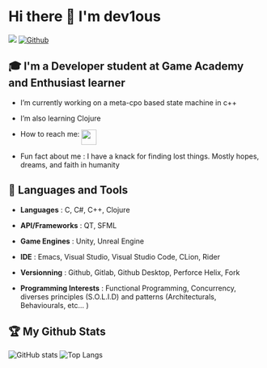 # Hi there 👋 I'm dev1ous

![](https://visitor-badge.laobi.icu/badge?page_id=dev1ous.dev1ous)
[![Github](https://img.shields.io/github/followers/dev1ous?label=Follow&style=social)](https://github.com/dev1ous)

## :mortar_board: I'm a Developer student at Game Academy and Enthusiast learner

- I’m currently working on a meta-cpo based state machine in c++ <p align="center">
- I’m also learning Clojure <p align="center">
- How to reach me: [<img align="top" width="30px" height="30px" src="https://github.com/serendatapy/serendatapy/raw/main/assets/icons8-linkedin-circled.gif" />](https://www.linkedin.com/in/grégoire-faltrauer-b50b82228) <p align="center">
- Fun fact about me : I have a knack for finding lost things. Mostly hopes, dreams, and faith in humanity

## :school_satchel: Languages and Tools
  
  - **Languages** : C, C#, C++, Clojure <p align="center">
  - **API/Frameworks** : QT, SFML <p align="center">
  - **Game Engines** : Unity, Unreal Engine <p align="center">
  - **IDE** : Emacs, Visual Studio, Visual Studio Code, CLion, Rider <p align="center">
  - **Versionning** : Github, Gitlab, Github Desktop, Perforce Helix, Fork <p align="center">
  - **Programming Interests** : Functional Programming, Concurrency, diverses principles (S.O.L.I.D) and patterns (Architecturals, Behaviourals, etc... ) <p align="center">

## :trophy: My Github Stats

![GitHub stats](https://github-readme-stats.vercel.app/api?username=dev1ous&show_icons=true&theme=algolia)
![Top Langs](https://github-readme-stats.vercel.app/api/top-langs/?username=dev1ous&theme=algolia)

